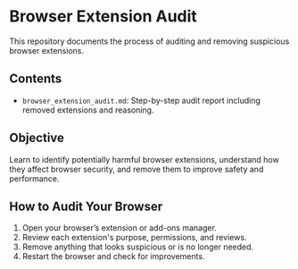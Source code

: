 # Browser Extension Audit

This repository documents the process of auditing and removing suspicious browser extensions.

## Contents
- `browser_extension_audit.md`: Step-by-step audit report including removed extensions and reasoning.

## Objective
Learn to identify potentially harmful browser extensions, understand how they affect browser security, and remove them to improve safety and performance.

## How to Audit Your Browser
1. Open your browser’s extension or add-ons manager.
2. Review each extension's purpose, permissions, and reviews.
3. Remove anything that looks suspicious or is no longer needed.
4. Restart the browser and check for improvements.

